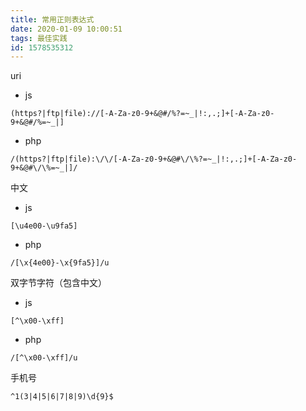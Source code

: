 ```yaml
---
title: 常用正则表达式
date: 2020-01-09 10:00:51
tags: 最佳实践
id: 1578535312
---
```

uri
- js
```
(https?|ftp|file)://[-A-Za-z0-9+&@#/%?=~_|!:,.;]+[-A-Za-z0-9+&@#/%=~_|]
```
- php
```
/(https?|ftp|file):\/\/[-A-Za-z0-9+&@#\/\%?=~_|!:,.;]+[-A-Za-z0-9+&@#\/\%=~_|]/
```

中文
- js
```
[\u4e00-\u9fa5]
```
- php
```
/[\x{4e00}-\x{9fa5}]/u
```

双字节字符（包含中文）
- js
```
[^\x00-\xff]
```
- php
```
/[^\x00-\xff]/u
```

手机号
```
^1(3|4|5|6|7|8|9)\d{9}$
```